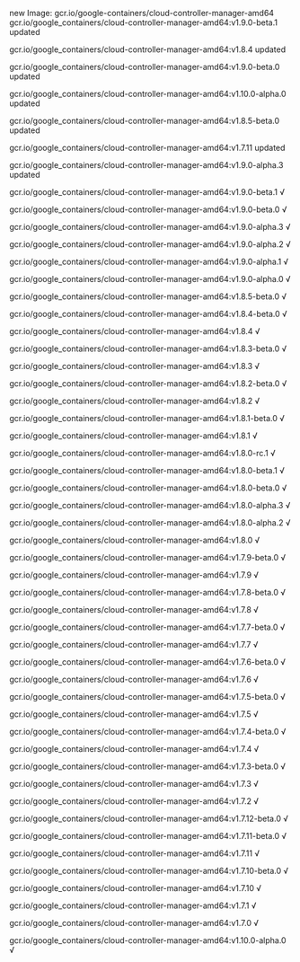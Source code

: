 new Image: gcr.io/google-containers/cloud-controller-manager-amd64
gcr.io/google_containers/cloud-controller-manager-amd64:v1.9.0-beta.1 updated 

gcr.io/google_containers/cloud-controller-manager-amd64:v1.8.4 updated 

gcr.io/google_containers/cloud-controller-manager-amd64:v1.9.0-beta.0 updated 

gcr.io/google_containers/cloud-controller-manager-amd64:v1.10.0-alpha.0 updated 

gcr.io/google_containers/cloud-controller-manager-amd64:v1.8.5-beta.0 updated 

gcr.io/google_containers/cloud-controller-manager-amd64:v1.7.11 updated 

gcr.io/google_containers/cloud-controller-manager-amd64:v1.9.0-alpha.3 updated 

gcr.io/google_containers/cloud-controller-manager-amd64:v1.9.0-beta.1 √

gcr.io/google_containers/cloud-controller-manager-amd64:v1.9.0-beta.0 √

gcr.io/google_containers/cloud-controller-manager-amd64:v1.9.0-alpha.3 √

gcr.io/google_containers/cloud-controller-manager-amd64:v1.9.0-alpha.2 √

gcr.io/google_containers/cloud-controller-manager-amd64:v1.9.0-alpha.1 √

gcr.io/google_containers/cloud-controller-manager-amd64:v1.9.0-alpha.0 √

gcr.io/google_containers/cloud-controller-manager-amd64:v1.8.5-beta.0 √

gcr.io/google_containers/cloud-controller-manager-amd64:v1.8.4-beta.0 √

gcr.io/google_containers/cloud-controller-manager-amd64:v1.8.4 √

gcr.io/google_containers/cloud-controller-manager-amd64:v1.8.3-beta.0 √

gcr.io/google_containers/cloud-controller-manager-amd64:v1.8.3 √

gcr.io/google_containers/cloud-controller-manager-amd64:v1.8.2-beta.0 √

gcr.io/google_containers/cloud-controller-manager-amd64:v1.8.2 √

gcr.io/google_containers/cloud-controller-manager-amd64:v1.8.1-beta.0 √

gcr.io/google_containers/cloud-controller-manager-amd64:v1.8.1 √

gcr.io/google_containers/cloud-controller-manager-amd64:v1.8.0-rc.1 √

gcr.io/google_containers/cloud-controller-manager-amd64:v1.8.0-beta.1 √

gcr.io/google_containers/cloud-controller-manager-amd64:v1.8.0-beta.0 √

gcr.io/google_containers/cloud-controller-manager-amd64:v1.8.0-alpha.3 √

gcr.io/google_containers/cloud-controller-manager-amd64:v1.8.0-alpha.2 √

gcr.io/google_containers/cloud-controller-manager-amd64:v1.8.0 √

gcr.io/google_containers/cloud-controller-manager-amd64:v1.7.9-beta.0 √

gcr.io/google_containers/cloud-controller-manager-amd64:v1.7.9 √

gcr.io/google_containers/cloud-controller-manager-amd64:v1.7.8-beta.0 √

gcr.io/google_containers/cloud-controller-manager-amd64:v1.7.8 √

gcr.io/google_containers/cloud-controller-manager-amd64:v1.7.7-beta.0 √

gcr.io/google_containers/cloud-controller-manager-amd64:v1.7.7 √

gcr.io/google_containers/cloud-controller-manager-amd64:v1.7.6-beta.0 √

gcr.io/google_containers/cloud-controller-manager-amd64:v1.7.6 √

gcr.io/google_containers/cloud-controller-manager-amd64:v1.7.5-beta.0 √

gcr.io/google_containers/cloud-controller-manager-amd64:v1.7.5 √

gcr.io/google_containers/cloud-controller-manager-amd64:v1.7.4-beta.0 √

gcr.io/google_containers/cloud-controller-manager-amd64:v1.7.4 √

gcr.io/google_containers/cloud-controller-manager-amd64:v1.7.3-beta.0 √

gcr.io/google_containers/cloud-controller-manager-amd64:v1.7.3 √

gcr.io/google_containers/cloud-controller-manager-amd64:v1.7.2 √

gcr.io/google_containers/cloud-controller-manager-amd64:v1.7.12-beta.0 √

gcr.io/google_containers/cloud-controller-manager-amd64:v1.7.11-beta.0 √

gcr.io/google_containers/cloud-controller-manager-amd64:v1.7.11 √

gcr.io/google_containers/cloud-controller-manager-amd64:v1.7.10-beta.0 √

gcr.io/google_containers/cloud-controller-manager-amd64:v1.7.10 √

gcr.io/google_containers/cloud-controller-manager-amd64:v1.7.1 √

gcr.io/google_containers/cloud-controller-manager-amd64:v1.7.0 √

gcr.io/google_containers/cloud-controller-manager-amd64:v1.10.0-alpha.0 √

